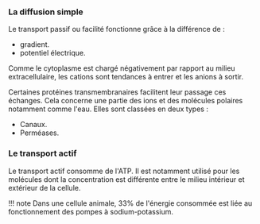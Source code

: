 ### La diffusion simple

Le transport passif ou facilité fonctionne grâce à la différence de :

* gradient.
* potentiel électrique.

Comme le cytoplasme est chargé négativement par rapport au milieu extracellulaire, les cations sont tendances à entrer et les anions à sortir.

Certaines protéines transmembranaires facilitent leur passage ces échanges. Cela concerne une partie des ions et des molécules polaires notamment comme l'eau. Elles sont classées en deux types :

* Canaux.
* Perméases.
### Le transport actif

Le transport actif consomme de l'ATP. Il est notamment utilisé pour les molécules dont la concentration est différente entre le milieu intérieur et extérieur de la cellule.

!!! note
    Dans une cellule animale, 33% de l'énergie consommée est liée au fonctionnement des pompes à sodium-potassium.